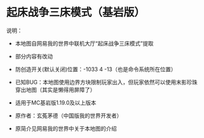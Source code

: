 # 起床战争三床模式（基岩版）
说明：
- 本地图自网易我的世界中联机大厅“起床战争三床模式”提取
- 部分内容有改动
- 防创造开关(默认关闭)位置：-1033 4 -13（也是命令系统所在位置）
- 已知BUG：本地图使用边界方块限制玩家出入，但玩家依然可以使用末影珍珠穿出地图（其实是懒得用屏障了）
- 适用于MC基岩版1.19.0及以上版本


- 原作者：玄菟茅德（中国版我的世界开发者）
- 原简介见网易我的世界中关于本地图的介绍
